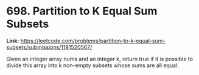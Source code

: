 # 698. Partition to K Equal Sum Subsets

**Link:** https://leetcode.com/problems/partition-to-k-equal-sum-subsets/submissions/1181520567/

Given an integer array nums and an integer k, return true if it is possible to divide this array into k non-empty subsets whose sums are all equal.

